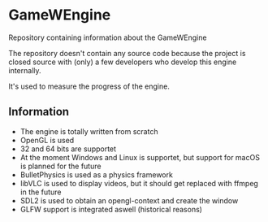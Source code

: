 # GameWEngine
Repository containing information about the GameWEngine

The repository doesn't contain any source code because the project is closed source with (only) a few developers who develop this engine internally.

It's used to measure the progress of the engine.

## Information

+ The engine is totally written from scratch
+ OpenGL is used
+ 32 and 64 bits are supportet
+ At the moment Windows and Linux is supportet, but support for macOS is planned for the future
+ BulletPhysics is used as a physics framework
+ libVLC is used to display videos, but it should get replaced with ffmpeg in the future
+ SDL2 is used to obtain an opengl-context and create the window
+ GLFW support is integrated aswell (historical reasons)
